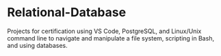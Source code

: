 # Relational-Database
Projects for certification using VS Code, PostgreSQL, and Linux/Unix command line to navigate and manipulate a file system, scripting in Bash, and using databases.
